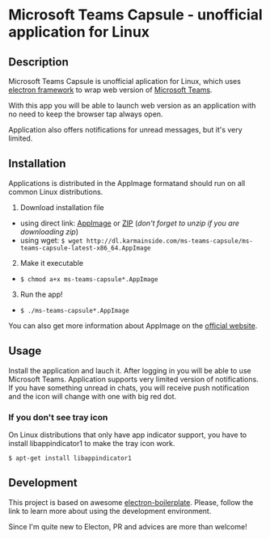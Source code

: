 # Microsoft Teams Capsule - unofficial application for Linux

## Description
Microsoft Teams Capsule is unofficial aplication for Linux, which uses [electron framework](http://electron.atom.io/) to wrap web version of [Microsoft Teams](https://teams.microsoft.com/).

With this app you will be able to launch web version as an application with no need to keep the browser tap always open.

Application also offers notifications for unread messages, but it's very limited.

## Installation
Applications is distributed in the AppImage formatand should run on all common Linux distributions.

1. Download installation file
  * using direct link: [AppImage](http://dl.karmainside.com/ms-teams-capsule/ms-teams-capsule-latest-x86_64.AppImage) or [ZIP](http://dl.karmainside.com/ms-teams-capsule/ms-teams-capsule-latest-x86_64.zip) (_don't forget to unzip if you are downloading zip_)
  * using wget: `$ wget http://dl.karmainside.com/ms-teams-capsule/ms-teams-capsule-latest-x86_64.AppImage`

2. Make it executable
  * `$ chmod a+x ms-teams-capsule*.AppImage`

3. Run the app!
  * `$ ./ms-teams-capsule*.AppImage`

You can also get more information about AppImage on the [official website](http://appimage.org/).

## Usage
Install the application and lauch it. After logging in you will be able to use Microsoft Teams.
Application supports very limited version of notifications. 
If you have something unread in chats, you will receive push notification and the icon will change with one with big red dot.

### If you don't see tray icon
On Linux distributions that only have app indicator support, you have to install libappindicator1 to make the tray icon work.

`$ apt-get install libappindicator1`

## Development
This project is based on awesome [electron-boilerplate](https://github.com/szwacz/electron-boilerplate). Please, follow the link to learn more about using the development environment.

Since I'm quite new to Electon, PR and advices are more than welcome!


